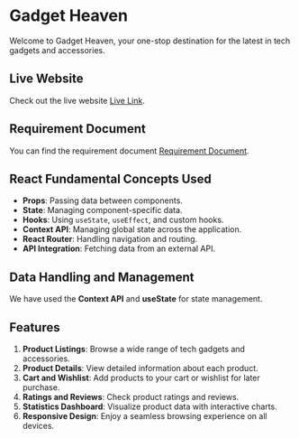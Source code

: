 # Gadget Heaven

Welcome to Gadget Heaven, your one-stop destination for the latest in tech gadgets and accessories.

## Live Website

Check out the live website [Live Link](https://gadget-bodda.netlify.app/).

## Requirement Document

You can find the requirement document [Requirement Document](docs/requirement-document.pdf).

## React Fundamental Concepts Used

- **Props**: Passing data between components.
- **State**: Managing component-specific data.
- **Hooks**: Using `useState`, `useEffect`, and custom hooks.
- **Context API**: Managing global state across the application.
- **React Router**: Handling navigation and routing.
- **API Integration**: Fetching data from an external API.


## Data Handling and Management

We have used the **Context API** and **useState** for state management.

## Features

1. **Product Listings**: Browse a wide range of tech gadgets and accessories.
2. **Product Details**: View detailed information about each product.
3. **Cart and Wishlist**: Add products to your cart or wishlist for later purchase.
4. **Ratings and Reviews**: Check product ratings and reviews.
5. **Statistics Dashboard**: Visualize product data with interactive charts.
6. **Responsive Design**: Enjoy a seamless browsing experience on all devices.
